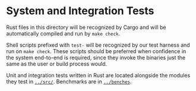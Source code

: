 # System and Integration Tests
Rust files in this directory will be recognized by Cargo and will be
automatically compiled and run by `make check`.

Shell scripts prefixed with `test-` will be recognized by our test harness
and run on `make check`.  These scripts should be preferred when confidence
in the system end-to-end is required, since they invoke the binaries just
the same as the user or build process would.

Unit and integration tests written in Rust are located alongside the modules
they test in [`../src/`](../src/).  Benchmarks are in
[`../benches`](../benches).


